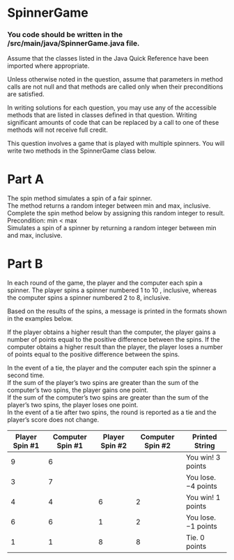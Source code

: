 # SpinnerGame
### You code should be written in the /src/main/java/SpinnerGame.java file.

Assume that the classes listed in the Java Quick Reference have been imported where appropriate.

Unless otherwise noted in the question, assume that parameters in method calls are not null and that methods are called only when their preconditions are satisfied.

In writing solutions for each question, you may use any of the accessible methods that are listed in classes defined in that question. Writing significant amounts of code that can be replaced by a call to one of these methods will not receive full credit.

This question involves a game that is played with multiple spinners. You will write two methods in the SpinnerGame class below.

# Part A
The spin method simulates a spin of a fair spinner.   
The method returns a random integer between min and max, inclusive.   
Complete the spin method below by assigning this random integer to result.  
Precondition: min < max  
Simulates a spin of a spinner by returning a random integer between min and max, inclusive.  

# Part B
In each round of the game, the player and the computer each spin a spinner. The player spins a spinner numbered 1 to 10 , inclusive, whereas the computer spins a spinner numbered 2 to 8, inclusive.

Based on the results of the spins, a message is printed in the formats shown in the examples below.

If the player obtains a higher result than the computer, the player gains a number of points equal to the positive difference between the spins. If the computer obtains a higher result than the player, the player loses a number of points equal to the positive difference between the spins.

In the event of a tie, the player and the computer each spin the spinner a second time.   
If the sum of the player’s two spins are greater than the sum of the computer’s two spins, the player gains one point.   
If the sum of the computer’s two spins are greater than the sum of the player’s two spins, the player loses one point.  
In the event of a tie after two spins, the round is reported as a tie and the player’s score does not change.  

|Player Spin #1|Computer Spin #1|Player Spin #2|Computer Spin #2|Printed String|
|--------------|----------------|--------------|----------------|--------------| 
|9|6|||You win! 3 points|
|3|7|||You lose. −4  points|
|4|4|6|2|	You win! 1 points|
|6|6|1|2|	You lose.  −1  points|
|1|1|8|8|	Tie. 0 points|

